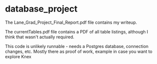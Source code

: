 # database_project

The Lane_Grad_Project_Final_Report.pdf file contains my writeup.

The currentTables.pdf file contains a PDF of all table listings, although I think that wasn't actually required.

This code is unlikely runnable - needs a Postgres database, connection changes, etc. Mostly there as proof of work, example in case you want to explore Knex

